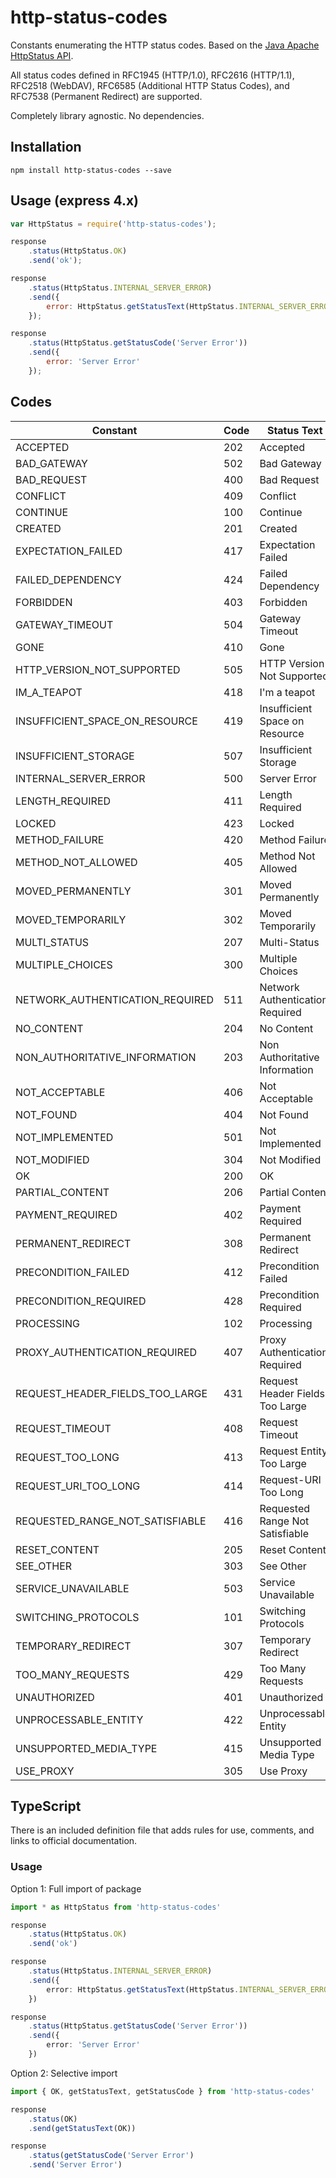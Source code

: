 # http-status-codes

Constants enumerating the HTTP status codes. Based on the [Java Apache HttpStatus API](http://hc.apache.org/httpclient-3.x/apidocs/org/apache/commons/httpclient/HttpStatus.html).

All status codes defined in RFC1945 (HTTP/1.0), RFC2616 (HTTP/1.1), RFC2518 (WebDAV), RFC6585 (Additional HTTP Status Codes), and RFC7538 (Permanent Redirect) are supported.

Completely library agnostic. No dependencies.

## Installation

```console
npm install http-status-codes --save
```

## Usage (express 4.x)

```javascript
var HttpStatus = require('http-status-codes');

response
	.status(HttpStatus.OK)
	.send('ok');

response
	.status(HttpStatus.INTERNAL_SERVER_ERROR)
	.send({
		error: HttpStatus.getStatusText(HttpStatus.INTERNAL_SERVER_ERROR)
	});

response
	.status(HttpStatus.getStatusCode('Server Error'))
	.send({
		error: 'Server Error'
	});
```

## Codes

Constant                            | Code  | Status Text
------------------------------------|-------|-----------------------------------
ACCEPTED                            | 202   | Accepted
BAD_GATEWAY                         | 502   | Bad Gateway
BAD_REQUEST                         | 400   | Bad Request
CONFLICT                            | 409   | Conflict
CONTINUE                            | 100   | Continue
CREATED                             | 201   | Created
EXPECTATION_FAILED                  | 417   | Expectation Failed
FAILED_DEPENDENCY                   | 424   | Failed Dependency
FORBIDDEN                           | 403   | Forbidden
GATEWAY_TIMEOUT                     | 504   | Gateway Timeout
GONE                                | 410   | Gone
HTTP_VERSION_NOT_SUPPORTED          | 505   | HTTP Version Not Supported
IM_A_TEAPOT                         | 418   | I'm a teapot
INSUFFICIENT_SPACE_ON_RESOURCE      | 419   | Insufficient Space on Resource
INSUFFICIENT_STORAGE                | 507   | Insufficient Storage
INTERNAL_SERVER_ERROR               | 500   | Server Error
LENGTH_REQUIRED                     | 411   | Length Required
LOCKED                              | 423   | Locked
METHOD_FAILURE                      | 420   | Method Failure
METHOD_NOT_ALLOWED                  | 405   | Method Not Allowed
MOVED_PERMANENTLY                   | 301   | Moved Permanently
MOVED_TEMPORARILY                   | 302   | Moved Temporarily
MULTI_STATUS                        | 207   | Multi-Status
MULTIPLE_CHOICES                    | 300   | Multiple Choices
NETWORK_AUTHENTICATION_REQUIRED     | 511   | Network Authentication Required
NO_CONTENT                          | 204   | No Content
NON_AUTHORITATIVE_INFORMATION       | 203   | Non Authoritative Information
NOT_ACCEPTABLE                      | 406   | Not Acceptable
NOT_FOUND                           | 404   | Not Found
NOT_IMPLEMENTED                     | 501   | Not Implemented
NOT_MODIFIED                        | 304   | Not Modified
OK                                  | 200   | OK
PARTIAL_CONTENT                     | 206   | Partial Content
PAYMENT_REQUIRED                    | 402   | Payment Required
PERMANENT_REDIRECT                  | 308   | Permanent Redirect
PRECONDITION_FAILED                 | 412   | Precondition Failed
PRECONDITION_REQUIRED               | 428   | Precondition Required
PROCESSING                          | 102   | Processing
PROXY_AUTHENTICATION_REQUIRED       | 407   | Proxy Authentication Required
REQUEST_HEADER_FIELDS_TOO_LARGE     | 431   | Request Header Fields Too Large
REQUEST_TIMEOUT                     | 408   | Request Timeout
REQUEST_TOO_LONG                    | 413   | Request Entity Too Large
REQUEST_URI_TOO_LONG                | 414   | Request-URI Too Long
REQUESTED_RANGE_NOT_SATISFIABLE     | 416   | Requested Range Not Satisfiable
RESET_CONTENT                       | 205   | Reset Content
SEE_OTHER                           | 303   | See Other
SERVICE_UNAVAILABLE                 | 503   | Service Unavailable
SWITCHING_PROTOCOLS                 | 101   | Switching Protocols
TEMPORARY_REDIRECT                  | 307   | Temporary Redirect
TOO_MANY_REQUESTS                   | 429   | Too Many Requests
UNAUTHORIZED                        | 401   | Unauthorized
UNPROCESSABLE_ENTITY                | 422   | Unprocessable Entity
UNSUPPORTED_MEDIA_TYPE              | 415   | Unsupported Media Type
USE_PROXY                           | 305   | Use Proxy

## TypeScript

There is an included definition file that adds rules for use, comments, and links to official documentation.

### Usage

Option 1: Full import of package

```typescript
import * as HttpStatus from 'http-status-codes'

response
	.status(HttpStatus.OK)
	.send('ok')

response
	.status(HttpStatus.INTERNAL_SERVER_ERROR)
	.send({
		error: HttpStatus.getStatusText(HttpStatus.INTERNAL_SERVER_ERROR)
	})

response
	.status(HttpStatus.getStatusCode('Server Error'))
	.send({
		error: 'Server Error'
	})
```

Option 2: Selective import

```typescript
import { OK, getStatusText, getStatusCode } from 'http-status-codes'

response
	.status(OK)
	.send(getStatusText(OK))

response
	.status(getStatusCode('Server Error')
	.send('Server Error')
```
